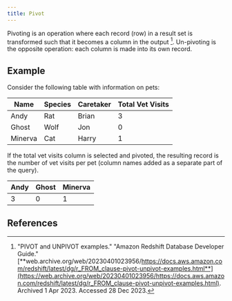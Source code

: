 ```yaml
---
title: Pivot
---
```

Pivoting is an operation where each record (row) in a result set is transformed such that it becomes a column in the output [^1]. Un-pivoting is the opposite operation: each column is made into its own record.

## Example

Consider the following table with information on pets:

| Name    | Species | Caretaker | Total Vet Visits |
|---------|---------|-----------|------------------|
| Andy    | Rat     | Brian     | 3                |
| Ghost   | Wolf    | Jon       | 0                |
| Minerva | Cat     | Harry     | 1                |

If the total vet visits column is selected and pivoted, the resulting record is the number of vet visits per pet (column names added as a separate part of the query).

| Andy | Ghost | Minerva |
|------|-------|---------|
| 3    | 0     | 1       |

## References

[^1]: "PIVOT and UNPIVOT examples." "Amazon Redshift Database Developer Guide." [**web.archive.org/web/20230401023956/https://docs.aws.amazon.com/redshift/latest/dg/r_FROM_clause-pivot-unpivot-examples.html**](https://web.archive.org/web/20230401023956/https://docs.aws.amazon.com/redshift/latest/dg/r_FROM_clause-pivot-unpivot-examples.html). Archived 1 Apr 2023. Accessed 28 Dec 2023.
